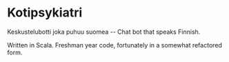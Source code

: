# Kotipsykiatri

Keskustelubotti joka puhuu suomea -- Chat bot that speaks Finnish.

Written in Scala. Freshman year code, fortunately in a somewhat refactored form.

